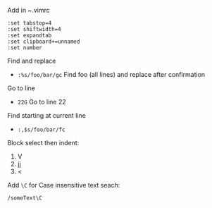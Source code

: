 Add in ~.vimrc

```vim
:set tabstop=4
:set shiftwidth=4
:set expandtab
:set clipboard+=unnamed
:set number
```

Find and replace

- `:%s/foo/bar/gc` Find foo (all lines) and replace after confirmation

Go to line

- `22G` Go to line 22

Find starting at current line

- `:,$s/foo/bar/fc`

Block select then indent:

1. V
2. jj
3. <

Add `\C` for Case insensitive text seach:

```bash
/someText\C
```
